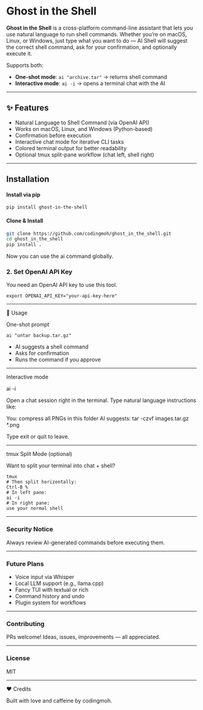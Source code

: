 # Ghost in the Shell

**Ghost in the Shell** is a cross-platform command-line assistant that lets you use natural language to run shell commands. Whether you’re on macOS, Linux, or Windows, just type what you want to do — AI Shell will suggest the correct shell command, ask for your confirmation, and optionally execute it.

Supports both:
- **One-shot mode**: `ai "archive.tar"` → returns shell command
- **Interactive mode**: `ai -i` → opens a terminal chat with the AI

---

## ✨ Features

- Natural Language to Shell Command (via OpenAI API)
- Works on macOS, Linux, and Windows (Python-based)
- Confirmation before execution
- Interactive chat mode for iterative CLI tasks
- Colored terminal output for better readability
- Optional tmux split-pane workflow (chat left, shell right)

---

## Installation

#### Install via pip

```
pip install ghost-in-the-shell
```

#### Clone & Install

```bash
git clone https://github.com/codingmoh/ghost_in_the_shell.git
cd ghost_in_the_shell
pip install .
```

Now you can use the ai command globally.

### 2. Set OpenAI API Key

You need an OpenAI API key to use this tool.

```
export OPENAI_API_KEY="your-api-key-here"
```
---

🚀 Usage

One-shot prompt

```
ai "untar backup.tar.gz"
```

- AI suggests a shell command
- Asks for confirmation
- Runs the command if you approve
---

Interactive mode

ai -i

Open a chat session right in the terminal. Type natural language instructions like:

You: compress all PNGs in this folder
AI suggests: tar -czvf images.tar.gz *.png


Type exit or quit to leave.

---

tmux Split Mode (optional)

Want to split your terminal into chat + shell?

```
tmux
# Then split horizontally:
Ctrl-B %
# In left pane:
ai -i
# In right pane:
use your normal shell
```
---

### Security Notice

Always review AI-generated commands before executing them.

---

### Future Plans
   * Voice input via Whisper
   * Local LLM support (e.g., llama.cpp)
   * Fancy TUI with textual or rich
   * Command history and undo
   * Plugin system for workflows

---

### Contributing

PRs welcome! Ideas, issues, improvements — all appreciated.

---

### License

MIT

---
❤️ Credits

Built with love and caffeine by codingmoh.

